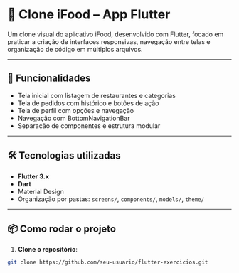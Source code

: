 # 🍔 Clone iFood – App Flutter

Um clone visual do aplicativo iFood, desenvolvido com Flutter, focado em praticar a criação de interfaces responsivas, navegação entre telas e organização de código em múltiplos arquivos.

---

## 📱 Funcionalidades

- Tela inicial com listagem de restaurantes e categorias
- Tela de pedidos com histórico e botões de ação
- Tela de perfil com opções e navegação
- Navegação com BottomNavigationBar
- Separação de componentes e estrutura modular

---

## 🛠️ Tecnologias utilizadas

- **Flutter 3.x**
- **Dart**
- Material Design
- Organização por pastas: `screens/`, `components/`, `models/`, `theme/`

---

## 📦 Como rodar o projeto

1. **Clone o repositório**:

```bash
git clone https://github.com/seu-usuario/flutter-exercicios.git
